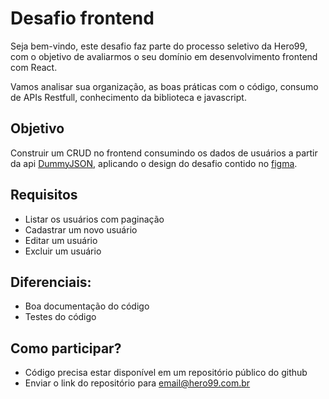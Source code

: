 # Desafio frontend

Seja bem-vindo, este desafio faz parte do processo seletivo da Hero99, com o objetivo de avaliarmos o seu domínio em desenvolvimento frontend com React.

Vamos analisar sua organização, as boas práticas com o código, consumo de APIs Restfull, conhecimento da biblioteca e javascript.

## Objetivo

Construir um CRUD no frontend consumindo os dados de usuários a partir da api [DummyJSON](dummyjson.com), aplicando o design do desafio contido no [figma](https://www.figma.com/file/Z8uDGPfN6ke9pNDluOlcps/Desafio-Hero99?node-id=0%3A1).

## Requisitos

- Listar os usuários com paginação
- Cadastrar um novo usuário
- Editar um usuário
- Excluir um usuário

## Diferenciais:

- Boa documentação do código
- Testes do código

## Como participar?

- Código precisa estar disponível em um repositório público do github
- Enviar o link do repositório para [email@hero99.com.br](email@hero99.com.br)

